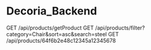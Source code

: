 # Decoria_Backend
GET /api/products/getProduct
GET /api/products/filter?category=Chair&sort=asc&search=steel
GET /api/products/64f6b2e48c12345a12345678
